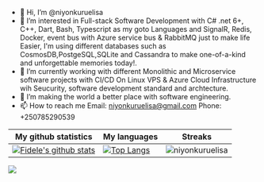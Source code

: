 - 👋 Hi, I’m @niyonkuruelisa
- 👀 I’m interested in Full-stack Software Development with C# .net 6+, C++, Dart, Bash, Typescript as my goto Languages and SignalR, Redis, Docker, event bus with Azure service bus & RabbitMQ just to make life Easier, I'm using different databases such as CosmosDB,PostgeSQL,SQLite and Cassandra to make one-of-a-kind and unforgettable memories today!.
- 🌱 I’m currently working with different Monolithic and Microservice software projects with CI/CD On Linux VPS & Azure Cloud Infrastructure wih Seucurity, software development standard and archtecture.
- 💞️ I’m making the world a better place with software engineering.
- 📫 How to reach me 
Email: niyonkuruelisa@gmail.com
Phone: +250785290539

|My github statistics|My languages|Streaks|
|-|-|-|
|[![Fidele's github stats](https://github-readme-stats.vercel.app/api?username=niyonkuruelisa&count_private=true&show_icons=true&theme=dark&hide_title=true)](https://github.com/niyonkuruelisa)|[![Top Langs](https://github-readme-stats.vercel.app/api/top-langs/?username=niyonkuruelisa&show_icons=true&langs_count=10&theme=dark&layout=compact&hide_title=true)](https://github.com/niyonkuruelisa)|![niyonkuruelisa](https://github-readme-streak-stats.herokuapp.com/?user=niyonkuruelisa&theme=dark)

![](https://komarev.com/ghpvc/?username=niyonkuruelisa)
<!---
niyonkuruelisa/niyonkuruelisa is a ✨ special ✨ repository because its `README.md` (this file) appears on your GitHub profile.
You can click the Preview link to take a look at your changes.
--->
